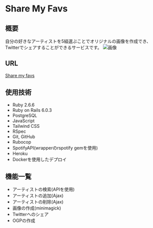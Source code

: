 # Share My Favs
## 概要
自分の好きなアーティストを5組選ぶことでオリジナルの画像を作成でき、Twitterでシェアすることができるサービスです。
![画像](https://user-images.githubusercontent.com/38002468/125733417-72ed0cab-0fd1-41e5-b23b-6f9988302126.png)
## URL
[Share my favs](https://my-fab-artists.herokuapp.com/myFavArtistLists)
## 使用技術
- Ruby 2.6.6
- Ruby on Rails 6.0.3
- PostgreSQL
- JavaScript
- Tailwind CSS
- RSpec
- Git, GitHub
- Rubocop
- SpotifyAPI(wrapperのrspotify gemを使用)
- Heroku
- Dockerを使用したデプロイ

## 機能一覧
- アーティストの検索(APIを使用)
- アーティストの追加(Ajax)
- アーティストの削除(Ajax)
- 画像の作成(minimagick)
- Twitterへのシェア
- OGPの作成
